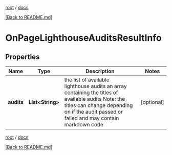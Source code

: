 [root](./../ "root") / [docs](./ "docs")

[[Back to README.md]](./../README.md "[Back to README.md]")

# OnPageLighthouseAuditsResultInfo

## Properties

| Name | Type | Description | Notes |
|------------ | ------------- | ------------- | -------------|
|**audits** | **List&lt;String&gt;** | the list of available lighthouse audits an array containing the titles of available audits Note: the titles can change depending on if the audit passed or failed and may contain markdown code |  [optional] |

[root](./../ "root") / [docs](./ "docs")

[[Back to README.md]](./../README.md "[Back to README.md]")